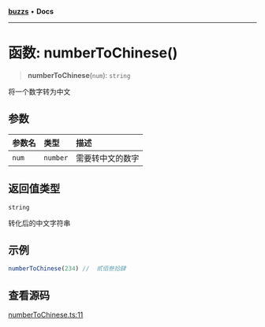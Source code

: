 [**buzzs**](../README.md) • **Docs**

***

# 函数: numberToChinese()

> **numberToChinese**(`num`): `string`

将一个数字转为中文

## 参数

| 参数名 | 类型 | 描述 |
| :------ | :------ | :------ |
| `num` | `number` | 需要转中文的数字 |

## 返回值类型

`string`

转化后的中文字符串

## 示例

```ts
numberToChinese(234) //  贰佰叁拾肆
```

## 查看源码

[numberToChinese.ts:11](https://github.com/Leexiaop/buzz/blob/1bf6be662b62c3cc29c31979dd4941f9cefb5af2/src/numberToChinese.ts#L11)
